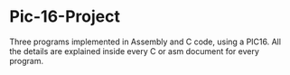 # Pic-16-Project
Three programs implemented in Assembly and C code, using a PIC16. All the details are explained inside every C or asm document for every program. 
